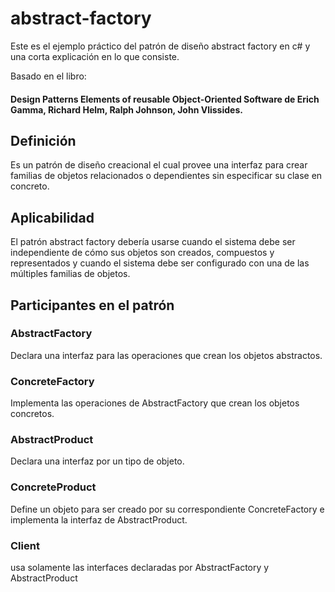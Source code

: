 # abstract-factory
Este es el ejemplo práctico del patrón de diseño abstract factory en c# y una corta explicación en lo que consiste.

Basado en el libro:
#### Design Patterns Elements of reusable Object-Oriented Software de Erich Gamma, Richard Helm, Ralph Johnson, John Vlissides.

## Definición
Es un patrón de diseño creacional el cual provee una interfaz para crear familias de objetos relacionados o dependientes sin especificar su clase en concreto.

## Aplicabilidad
El patrón abstract factory debería usarse cuando el sistema debe ser independiente de cómo sus objetos son creados, compuestos y representados y cuando el sistema debe ser configurado con una de las múltiples familias de objetos.

## Participantes en el patrón

### AbstractFactory
Declara una interfaz para las operaciones que crean los objetos abstractos.

### ConcreteFactory
Implementa las operaciones de AbstractFactory que crean los objetos concretos.

### AbstractProduct
Declara una interfaz por un tipo de objeto.

### ConcreteProduct
Define un objeto para ser creado por su correspondiente ConcreteFactory e implementa la interfaz de AbstractProduct.

### Client
usa solamente las interfaces declaradas por AbstractFactory y AbstractProduct
